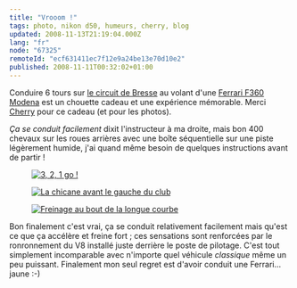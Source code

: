```yaml
---
title: "Vrooom !"
tags: photo, nikon d50, humeurs, cherry, blog
updated: 2008-11-13T21:19:04.000Z
lang: "fr"
node: "67325"
remoteId: "ecf631411ec7f12e9a24be13e70d10e2"
published: 2008-11-11T00:32:02+01:00
---
```


Conduire 6 tours sur [le circuit de Bresse](http://www.circuitdebresse.fr) au volant d'une [Ferrari F360 Modena](http://www.autoweb-france.com/essais/Ferrari/essai_84_Ferrari_360_Modena_F1.php) est un chouette cadeau et une expérience mémorable. Merci [Cherry](http://t-ka.net) pour ce cadeau (et pour les photos).


*Ça se conduit facilement* dixit l'instructeur à ma droite, mais bon 400 chevaux sur les roues arrières avec une boîte séquentielle sur une piste légèrement humide, j'ai quand même besoin de quelques instructions avant de partir !

<figure class="object-center"><a href="/images/3-2-1-go.jpg"><img loading="lazy" src="/images/660x/3-2-1-go.jpg" alt="3, 2, 1 go !">
</a></figure>

<figure class="object-center"><a href="/images/la-chicane-avant-le-gauche-du-club.jpg"><img loading="lazy" src="/images/660x/la-chicane-avant-le-gauche-du-club.jpg" alt="La chicane avant le gauche du club">
</a></figure>

<figure class="object-center"><a href="/images/freinage-au-bout-de-la-longue-courbe.jpg"><img loading="lazy" src="/images/660x/freinage-au-bout-de-la-longue-courbe.jpg" alt="Freinage au bout de la longue courbe">
</a></figure>


Bon finalement c'est vrai, ça se conduit relativement facilement mais qu'est ce que ça accélère et freine fort ; ces sensations sont renforcées par le ronronnement du V8 installé juste derrière le poste de pilotage. C'est tout simplement incomparable avec n'importe quel véhicule *classique* même un peu puissant. Finalement mon seul regret est d'avoir conduit une Ferrari... jaune :-)

